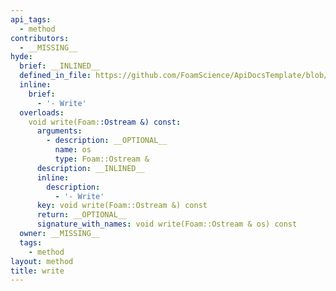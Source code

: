 ```yaml
---
api_tags:
  - method
contributors:
  - __MISSING__
hyde:
  brief: __INLINED__
  defined_in_file: https://github.com/FoamScience/ApiDocsTemplate/blob/main/code/sampleBC/sampleBCFvPatchField.H
  inline:
    brief:
      - '- Write'
  overloads:
    void write(Foam::Ostream &) const:
      arguments:
        - description: __OPTIONAL__
          name: os
          type: Foam::Ostream &
      description: __INLINED__
      inline:
        description:
          - '- Write'
      key: void write(Foam::Ostream &) const
      return: __OPTIONAL__
      signature_with_names: void write(Foam::Ostream & os) const
  owner: __MISSING__
  tags:
    - method
layout: method
title: write
---
```

